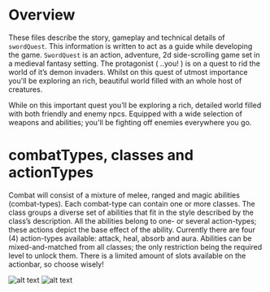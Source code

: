 # Overview
These files describe the story, gameplay and technical details of `swordQuest`. This information is written to act as a guide while developing the game. `SwordQuest` is an action, adventure, 2d side-scrolling game set in a medieval fantasy setting. The protagonist ( ..you! ) is on a quest to rid the world of it’s demon invaders. Whilst on this quest of utmost importance you'll be exploring an rich, beautiful world filled with an whole host of creatures.

While on this important quest you’ll be exploring a rich, detailed world filled with both friendly and enemy npcs. Equipped with a wide selection of weapons and abilities; you'll be fighting off enemies everywhere you go.

# combatTypes, classes and actionTypes
Combat will consist of a mixture of melee, ranged and magic abilities (combat-types). Each combat-type can contain one or more classes. The class groups a diverse set of abilities that fit in the style described by the class’s description. All the abilities belong to one- or several action-types; these actions depict the base effect of the ability. Currently there are four (4) action-types available: attack, heal, absorb and aura. Abilities can be mixed-and-matched from all classes; the only restriction being the required level to unlock them. There is a limited amount of slots available on the actionbar, so choose wisely!

![alt text](https://i.imgur.com/CcG5ROx.png)
![alt text](https://i.imgur.com/0S2XqVV.png)

